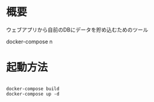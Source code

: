 # 概要
ウェブアプリから自前のDBにデータを貯め込むためのツール


docker-compose n
# 起動方法

```

docker-compose build
docker-compose up -d


```